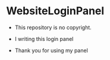 # WebsiteLoginPanel

- This repository is no copyright.

- I writing this login panel

- Thank you for using my panel
